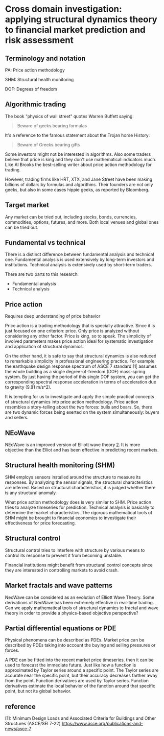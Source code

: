 # Cross domain investigation: applying structural dynamics theory to financial market prediction and risk assessment

## Terminology and notation

PA: Price action methodology

SHM: Structural health monitoring

DOF: Degrees of freedom

## Algorithmic trading

The book "physics of wall street" quotes Warren Buffett saying: 

> Beware of geeks bearing formulas

It's a reference to the famous statement about the Trojan horse History:

> Beware of Greeks bearing gifts

Some investors might not be interested in algorithms. Also some traders believe that price is king and they don't use mathematical indicators much. Like Al Brooks the best-selling writer about price action methodology for trading.

However, trading firms like HRT, XTX, and Jane Street have been making billions of dollars by formulas and algorithms. Their founders are not only geeks, but also in some cases hippie geeks, as reported by Bloomberg.

## Target market

Any market can be tried out, including stocks, bonds, currencies, commodities, options, futures, and more. Both local venues and global ones can be tried out.

## Fundamental vs technical

There is a distinct difference between fundamental analysis and technical one. Fundamental analysis is used extensively by long-term investors and institutions. Technical analysis is extensively used by short-term traders.

There are two parts to this research:

* Fundamental analysis
* Technical analysis

## Price action

Requires deep understanding of price behavior


Price action is a trading methodology that is specially attractive. Since it is just focused on one criterion: price. Only price is analyzed without considering any other factor. Price is king, so to speak. The simplicity of involved parameters makes price action ideal for systematic investigation and application of structural dynamics.

On the other hand, it is safe to say that structural dynamics is also reduced to remarkable simplicity in professional engineering practice. For example the earthquake design response spectrum of ASCE 7 standard [1] assumes the whole building as a single degree-of-freedom (DOF) mass-spring system. By just having the period of this single DOF system, you can get the corresponding spectral response acceleration in terms of acceleration due to gravity (9.81 m/s^2).

It is tempting for us to investigate and apply the simple practical concepts of structural dynamics into price action methodology. Price action resembles a story-telling about the two forces: bulls and bears. So, there are two dynamic forces being exerted on the system simultaneously: buyers and sellers.

## NEoWave

NEoWave is an improved version of Elliott wave theory [2]. It is more objective than the Elliot and has been effective in predicting recent markets.

## Structural health monitoring (SHM)

SHM employs sensors installed around the structure to measure its responses. By analyzing the sensor signals, the structural characteristics are inferred. Based on structural characteristics, it is judged whether there is any structural anomaly.

What price action methodology does is very similar to SHM. Price action tries to analyze timeseries for prediction. Technical analysis is basically to determine the market characteristics. The rigorous mathematical tools of SHM might be brought to financial economics to investigate their effectiveness for price forecasting.

## Structural control

Structural control tries to interfere with structure by various means to control its response to prevent it from becoming unstable. 

Financial institutions might benefit from structural control concepts since they are interested in controlling markets to avoid crash.

## Market fractals and wave patterns

NeoWave can be considered as an evolution of Elliott Wave Theory. Some derivations of NeoWave has been extremely effective in real-time trading. Can we apply mathematical tools of structural dynamics to fractal and wave theory in order to provide a physics-based objective perspective?

## Partial differential equations or PDE

Physical phenomena can be described as PDEs. Market price can be described by PDEs taking into account the buying and selling pressures or forces.

A PDE can be fitted into the recent market price timeseries, then it can be used to forecast the immediate future. Just like how a function is approximated by Taylor series around a specific point. The Taylor series are accurate near the specific point, but their accuracy decreases farther away from the point. Function derivatives are used by Taylor series. Function derivatives estimate the local behavior of the function around that specific point, but not its global behavior.

## reference

[1]: Minimum Design Loads and Associated Criteria for Buildings and Other Structures (ASCE/SEI 7-22) https://www.asce.org/publications-and-news/asce-7

[2]: https://en.wikipedia.org/wiki/Elliott_wave_principle
